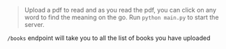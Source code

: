 > Upload a pdf to read and as you read the pdf, you can click on any word to find the meaning on the go.
Run `python main.py` to start the server.

`/books` endpoint will take you to all the list of books you have uploaded